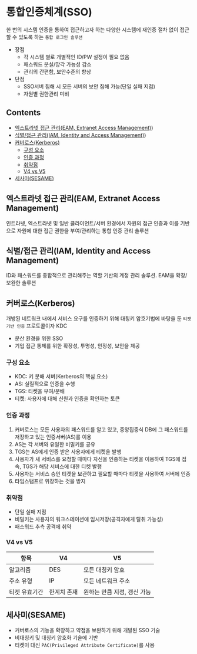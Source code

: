 통합인증체계(SSO)
===

한 번의 시스템 인증을 통하여 접근하고자 하는 다양한 시스템에 재인증 절차 없이 접근할 수 있도록 하는 `통합 로그인 솔루션`

- 장점
  - 각 시스템 별로 개별적인 ID/PW 설정이 필요 없음
  - 패스워드 분실/망각 가능성 감소
  - 관리의 간편함, 보안수준의 향상
- 단점
  - SSO서버 침해 시 모든 서버의 보안 침해 가능(단일 실패 지점)
  - 자원별 권한관리 미비

Contents
---

- [엑스트라넷 접근 관리(EAM, Extranet Access Management)](#엑스트라넷-접근-관리eam-extranet-access-management))
- [식별/접근 관리(IAM, Identity and Access Management)](#식별접근-관리iam-identity-and-access-management))
- [커버로스(Kerberos)](#커버로스kerberos)
  - [구성 요소](#구성-요소)
  - [인증 과정](#인증-과정)
  - [취약점](#취약점)
  - [V4 vs V5](#v4-vs-v5)
- [세사미(SESAME)](#세사미sesame)

엑스트라넷 접근 관리(EAM, Extranet Access Management)
---

인트라넷, 엑스트라넷 및 일반 클라이언트/서버 환경에서 자원의 접근 인증과 이를 기반으로 자원에 대한 접근 권한을 부여/관리하는 통합 인증 관리 솔루션

식별/접근 관리(IAM, Identity and Access Management)
---

ID와 패스워드를 종합적으로 관리해주는 역할 기반의 계정 관리 솔루션. EAM을 확장/보완한 솔루션

커버로스(Kerberos)
---

개방된 네트워크 내에서 서비스 요구를 인증하기 위해 대칭키 암호기법에 바탕을 둔 `티켓 기반 인증` 프로토콜이자 KDC

- 분산 환경을 위한 SSO
- 기업 접근 통제를 위한 확장성, 투명성, 안정성, 보안을 제공

### 구성 요소

- KDC: 키 분배 서버(Kerberos의 핵심 요소)
- AS: 실질적으로 인증을 수행
- TGS: 티켓을 부여/분배
- 티켓: 사용자에 대해 신원과 인증을 확인하는 토큰

### 인증 과정

1. 커버로스는 모든 사용자의 패스워드를 알고 있고, 중앙집중식 DB에 그 패스워드를 저장하고 있는 인증서버(AS)를 이용
2. AS는 각 서버와 유일한 비밀키를 공유
3. TGS는 AS에게 인증 받은 사용자에게 티켓을 발행
4. 사용자가 새 서비스를 요청할 때마다 자신을 인증하는 티켓을 이용하여 TGS에 접속, TGS가 해당 서비스에 대한 티켓 발행
5. 사용자는 서비스 승인 티켓을 보관하고 필요할 때마다 티켓을 사용하여 서버에 인증
6. 타임스탬프로 위장하는 것을 방지

### 취약점

- 단일 실패 지점
- 비밀키는 사용자의 워크스테이션에 임시저장(공격자에게 탈취 가능성)
- 패스워드 추측 공격에 취약

### V4 vs V5

| 항목 | V4 | V5 |
|------|----|----|
| 알고리즘 | DES | 모든 대칭키 암호 |
| 주소 유형 | IP | 모든 네트워크 주소 |
| 티켓 유효기간 | 한계치 존재 | 원하는 만큼 지정, 갱신 가능 |

세사미(SESAME)
---

- 커버로스의 기능을 확장하고 약점을 보완하기 위해 개발된 SSO 기술
- 비대칭키 및 대칭키 암호화 기술에 기반
- 티켓이 대신 `PAC(Privileged Attribute Certificate)`를 사용
